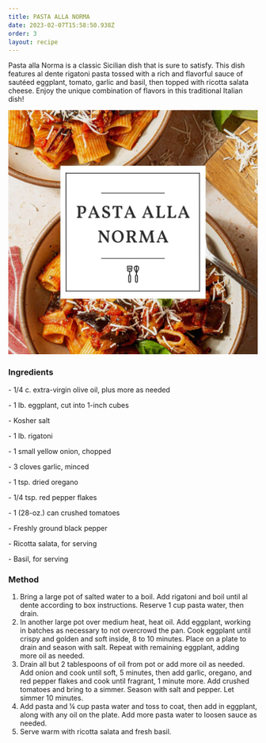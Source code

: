 ```yaml
---
title: PASTA ALLA NORMA
date: 2023-02-07T15:58:50.938Z
order: 3
layout: recipe
---
```

Pasta alla Norma is a classic Sicilian dish that is sure to satisfy. This dish features al dente rigatoni pasta tossed with a rich and flavorful sauce of sautéed eggplant, tomato, garlic and basil, then topped with ricotta salata cheese. Enjoy the unique combination of flavors in this traditional Italian dish!

![](../uploads/pasta.jpg)

### Ingredients

\- 1/4 c. extra-virgin olive oil, plus more as needed

\- 1 lb. eggplant, cut into 1-inch cubes

\- Kosher salt

\- 1 lb. rigatoni

\- 1 small yellow onion, chopped

\- 3 cloves garlic, minced

\- 1 tsp. dried oregano

\- 1/4 tsp. red pepper flakes

\- 1 (28-oz.) can crushed tomatoes

\- Freshly ground black pepper

\- Ricotta salata, for serving

\- Basil, for serving

### Method

1. Bring a large pot of salted water to a boil. Add rigatoni and boil until al dente according to box instructions. Reserve 1 cup pasta water, then drain.
2. In another large pot over medium heat, heat oil. Add eggplant, working in batches as necessary to not overcrowd the pan. Cook eggplant until crispy and golden and soft inside, 8 to 10 minutes. Place on a plate to drain and season with salt. Repeat with remaining eggplant, adding more oil as needed. 
3. Drain all but 2 tablespoons of oil from pot or add more oil as needed. Add onion and cook until soft, 5 minutes, then add garlic, oregano, and red pepper flakes and cook until fragrant, 1 minute more. Add crushed tomatoes and bring to a simmer. Season with salt and pepper. Let simmer 10 minutes. 
4. Add pasta and ¼ cup pasta water and toss to coat, then add in eggplant, along with any oil on the plate. Add more pasta water to loosen sauce as needed. 
5. Serve warm with ricotta salata and fresh basil.